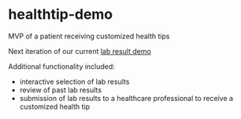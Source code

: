 # healthtip-demo

MVP of a patient receiving customized health tips

Next iteration of our current [lab result demo](https://github.com/mycoralhealth/labresults-demo)

Additional functionality included:
- interactive selection of lab results
- review of past lab results
- submission of lab results to a healthcare professional to receive a customized health tip
